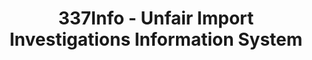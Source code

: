 ---
layout: default
bigquery: https://console.cloud.google.com/bigquery?p=patents-public-data&d=usitc_investigations&page=dataset&project=sheets-management-319211
citation: US International Trade Commission 337Info Unfair Import Investigations Information
  System
contributors: US International Trade Comission
cost: None
description: US International Trade Commission 337Info Unfair Import Investigations
  Information System contains data on investigations done under Section 337. Section
  337 declares the infringement of certain statutory intellectual property rights
  and other forms of unfair competition in import trade to be unlawful practices.
  Most Section 337 investigations involve allegations of patent or registered trademark
  infringement.
documentation: FAQ and tutorial available on the site
last_edit: Mon, 04 Apr 2022 19:10:40 GMT
location: https://pubapps2.usitc.gov/337external/
maintained_by: US International Trade Comission
schema_fields: '[''endDateMarkmanHearing'', ''invUnfairAct'', ''lastUpdated'', ''patentNumbers'',
  ''ouiiAttorney'', ''scheduledEndDateEvidHear'', ''respondent'', ''finalDetViolation'',
  ''dateCreated'', ''ouiiParticipation'', ''internalRemand'', ''dateComplaintFiled'',
  ''startDateMarkmanHearing'', ''trademarkNumbers'', ''investigationType'', ''copyrightNumbers'',
  ''actualEndDateEvidHear'', ''teoIdDueDate'', ''gcAttorney'', ''title'', ''currentStatus'',
  ''finalDetNoViolation'', ''teoIdIssueDate'', ''issueDateOtherNonFinal'', ''cafcAppeals'',
  ''teoReliefGranted'', ''actualStartDateEvidHear'', ''finalIdOnViolationDue'', ''complainant'',
  ''finalIdOnViolationIssue'', ''htsNumbers'', ''teoProceedingInvolved'', ''reportingRequirements'',
  ''markmanHearing'', ''investigationTermDate'', ''id'', ''aljAssigned'', ''publication_number'',
  ''investigationNo'', ''patentNumber'', ''scheduledStartDateEvidHear'', ''dateOfPublicationFrNotice'',
  ''targetDate'', ''docketNo'', ''currentActiveALJ'']'
shortname: unfair_import_investigations
tags:
- import
- legal
- trade
timeframe: 2008-2021 (prior to 2008 downloadable as a JSON file)
title: 337Info - Unfair Import Investigations Information System
uuid: 2721f5ec-e599-4890-9265-9706719fc71e
---